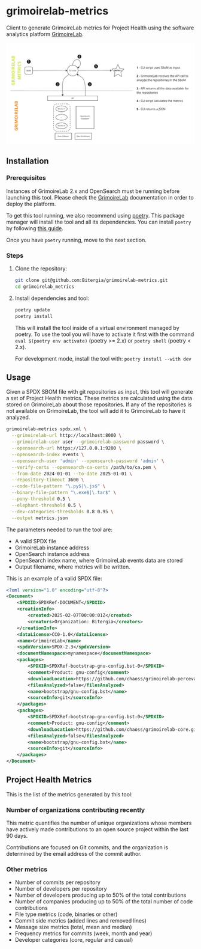 # grimoirelab-metrics

Client to generate GrimoireLab metrics for Project Health using the
software analytics platform [GrimoireLab](https://github.com/chaoss/grimoirelab).

![grimoirelab_metrics_schema.jpg](images/grimoirelab_metrics_schema.jpg)

## Installation

### Prerequisites

Instances of GrimoireLab 2.x and OpenSearch must be running before launching this tool.
Please check the [GrimoireLab](https://github.com/chaoss/grimoirelab/blob/2.x/README.md)
documentation in order to deploy the platform.

To get this tool running, we also recommend using [poetry](https://python-poetry.org/).
This package manager will install the tool and all its dependencies.
You can install `poetry` by following [this guide](https://python-poetry.org/docs/#installing-with-pipx).

Once you have `poetry` running, move to the next section.

### Steps

1. Clone the repository:

    ```bash
    git clone git@github.com:Bitergia/grimoirelab-metrics.git
    cd grimoirelab_metrics
    ```

2. Install dependencies and tool:

    ```bash
    poetry update
    poetry install
    ```

    This will install the tool inside of a virtual environment managed by
    poetry. To use the tool you will have to activate it first with the
    command `eval $(poetry env activate)` (poetry >= 2.x) or
    `poetry shell` (poetry < 2.x).

    For development mode, install the tool with: `poetry install --with dev`

## Usage

Given a SPDX SBOM file with git repositories as input, this tool will generate
a set of Project Health metrics. These metrics are calculated using the data
stored on GrimoireLab about those repositories. If any of the repositories
is not available on GrimoireLab, the tool will add it to GrimoireLab to have
it analyzed.

```bash
grimoirelab-metrics spdx.xml \
  --grimoirelab-url http://localhost:8000 \
  --grimoirelab-user user --grimoirelab-password password \
  --opensearch-url https://127.0.0.1:9200 \
  --opensearch-index events \
  --opensearch-user 'admin' --opensearch-password 'admin' \
  --verify-certs --opensearch-ca-certs /path/to/ca.pem \
  --from-date 2024-01-01 --to-date 2025-01-01 \
  --repository-timeout 3600 \
  --code-file-pattern "\.py$|\.js$" \
  --binary-file-pattern "\.exe$|\.tar$" \
  --pony-threshold 0.5 \
  --elephant-threshold 0.5 \
  --dev-categories-thresholds 0.8 0.95 \
  --output metrics.json
```

The parameters needed to run the tool are:

- A valid SPDX file
- GrimoireLab instance address
- OpenSearch instance address
- OpenSearch index name, where GrimoireLab events data are stored
- Output filename, where metrics will be written.

This is an example of a valid SPDX file:

```xml
<?xml version="1.0" encoding="utf-8"?>
<Document>
    <SPDXID>SPDXRef-DOCUMENT</SPDXID>
    <creationInfo>
        <created>2025-02-07T00:00:01Z</created>
        <creators>Organization: Bitergia</creators>
    </creationInfo>
    <dataLicense>CC0-1.0</dataLicense>
    <name>GrimoireLab</name>
    <spdxVersion>SPDX-2.3</spdxVersion>
    <documentNamespace>mynamespace</documentNamespace>
    <packages>
        <SPDXID>SPDXRef-bootstrap-gnu-config.bst-0</SPDXID>
        <comment>Product: gnu-config</comment>
        <downloadLocation>https://github.com/chaoss/grimoirelab-perceval.git</downloadLocation>
        <filesAnalyzed>false</filesAnalyzed>
        <name>bootstrap/gnu-config.bst</name>
        <sourceInfo>git</sourceInfo>
    </packages>
    <packages>
        <SPDXID>SPDXRef-bootstrap-gnu-config.bst-0</SPDXID>
        <comment>Product: gnu-config</comment>
        <downloadLocation>https://github.com/chaoss/grimoirelab-core.git</downloadLocation>
        <filesAnalyzed>false</filesAnalyzed>
        <name>bootstrap/gnu-config.bst</name>
        <sourceInfo>git</sourceInfo>
    </packages>
</Document>
```

## Project Health Metrics

This is the list of the metrics generated by this tool:

### Number of organizations contributing recently

This metric quantifies the number of unique organizations whose members have
actively made contributions to an open source project within the last 90 days.

Contributions are focused on Git commits, and the organization
is determined by the email address of the commit author.

### Other metrics

- Number of commits per repository
- Number of developers per repository
- Number of developers producing up to 50% of the total contributions
- Number of companies producing up to 50% of the total number of code contributions
- File type metrics (code, binaries or other)
- Commit side metrics (added lines and removed lines)
- Message size metrics (total, mean and median)
- Frequency metrics for commits (week, month and year)
- Developer categories (core, regular and casual)
